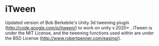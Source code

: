 iTween
======

Updated version of Bob Berkebile's Unity 3d tweening plugin (http://code.google.com/p/itween/) to work on unity v.2020+ . iTween is under the MIT License, and the tweening functions used within are under the BSD License (http://www.robertpenner.com/easing/).
